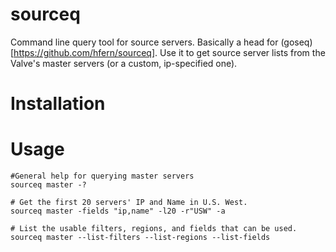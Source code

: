 sourceq
=======

Command line query tool for source servers. Basically a head for (goseq)[https://github.com/hfern/sourceq].
Use it to get source server lists from the Valve's master servers (or
a custom, ip-specified one).

Installation
============

Usage
=====

    #General help for querying master servers
    sourceq master -?
    
    # Get the first 20 servers' IP and Name in U.S. West.
    sourceq master -fields "ip,name" -l20 -r"USW" -a
    
    # List the usable filters, regions, and fields that can be used.
    sourceq master --list-filters --list-regions --list-fields

